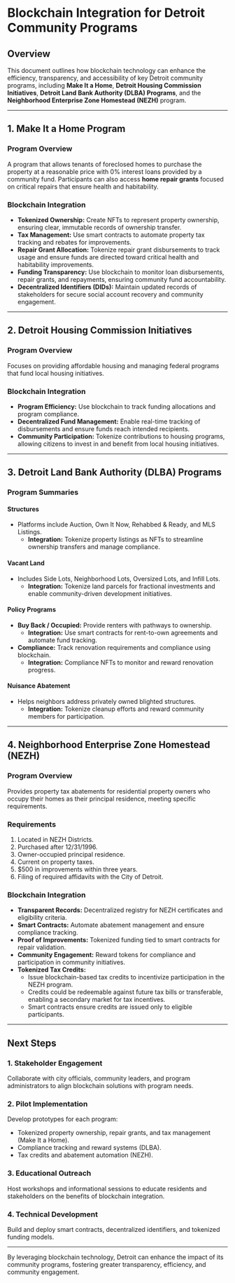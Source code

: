 # Blockchain Integration for Detroit Community Programs

## Overview
This document outlines how blockchain technology can enhance the efficiency, transparency, and accessibility of key Detroit community programs, including **Make It a Home**, **Detroit Housing Commission Initiatives**, **Detroit Land Bank Authority (DLBA) Programs**, and the **Neighborhood Enterprise Zone Homestead (NEZH)** program.

---

## **1. Make It a Home Program**

### **Program Overview**
A program that allows tenants of foreclosed homes to purchase the property at a reasonable price with 0% interest loans provided by a community fund. Participants can also access **home repair grants** focused on critical repairs that ensure health and habitability.

### **Blockchain Integration**
- **Tokenized Ownership:** Create NFTs to represent property ownership, ensuring clear, immutable records of ownership transfer.
- **Tax Management:** Use smart contracts to automate property tax tracking and rebates for improvements.
- **Repair Grant Allocation:** Tokenize repair grant disbursements to track usage and ensure funds are directed toward critical health and habitability improvements.
- **Funding Transparency:** Use blockchain to monitor loan disbursements, repair grants, and repayments, ensuring community fund accountability.
- **Decentralized Identifiers (DIDs):** Maintain updated records of stakeholders for secure social account recovery and community engagement.

---

## **2. Detroit Housing Commission Initiatives**

### **Program Overview**
Focuses on providing affordable housing and managing federal programs that fund local housing initiatives.

### **Blockchain Integration**
- **Program Efficiency:** Use blockchain to track funding allocations and program compliance.
- **Decentralized Fund Management:** Enable real-time tracking of disbursements and ensure funds reach intended recipients.
- **Community Participation:** Tokenize contributions to housing programs, allowing citizens to invest in and benefit from local housing initiatives.

---

## **3. Detroit Land Bank Authority (DLBA) Programs**

### **Program Summaries**
#### **Structures**
- Platforms include Auction, Own It Now, Rehabbed & Ready, and MLS Listings.
  - **Integration:** Tokenize property listings as NFTs to streamline ownership transfers and manage compliance.

#### **Vacant Land**
- Includes Side Lots, Neighborhood Lots, Oversized Lots, and Infill Lots.
  - **Integration:** Tokenize land parcels for fractional investments and enable community-driven development initiatives.

#### **Policy Programs**
- **Buy Back / Occupied:** Provide renters with pathways to ownership.
  - **Integration:** Use smart contracts for rent-to-own agreements and automate fund tracking.
- **Compliance:** Track renovation requirements and compliance using blockchain.
  - **Integration:** Compliance NFTs to monitor and reward renovation progress.

#### **Nuisance Abatement**
- Helps neighbors address privately owned blighted structures.
  - **Integration:** Tokenize cleanup efforts and reward community members for participation.

---

## **4. Neighborhood Enterprise Zone Homestead (NEZH)**

### **Program Overview**
Provides property tax abatements for residential property owners who occupy their homes as their principal residence, meeting specific requirements.

### **Requirements**
1. Located in NEZH Districts.
2. Purchased after 12/31/1996.
3. Owner-occupied principal residence.
4. Current on property taxes.
5. $500 in improvements within three years.
6. Filing of required affidavits with the City of Detroit.

### **Blockchain Integration**
- **Transparent Records:** Decentralized registry for NEZH certificates and eligibility criteria.
- **Smart Contracts:** Automate abatement management and ensure compliance tracking.
- **Proof of Improvements:** Tokenized funding tied to smart contracts for repair validation.
- **Community Engagement:** Reward tokens for compliance and participation in community initiatives.
- **Tokenized Tax Credits:**
  - Issue blockchain-based tax credits to incentivize participation in the NEZH program.
  - Credits could be redeemable against future tax bills or transferable, enabling a secondary market for tax incentives.
  - Smart contracts ensure credits are issued only to eligible participants.

---

## **Next Steps**

### **1. Stakeholder Engagement**
Collaborate with city officials, community leaders, and program administrators to align blockchain solutions with program needs.

### **2. Pilot Implementation**
Develop prototypes for each program:
- Tokenized property ownership, repair grants, and tax management (Make It a Home).
- Compliance tracking and reward systems (DLBA).
- Tax credits and abatement automation (NEZH).

### **3. Educational Outreach**
Host workshops and informational sessions to educate residents and stakeholders on the benefits of blockchain integration.

### **4. Technical Development**
Build and deploy smart contracts, decentralized identifiers, and tokenized funding models.

---

By leveraging blockchain technology, Detroit can enhance the impact of its community programs, fostering greater transparency, efficiency, and community engagement.
